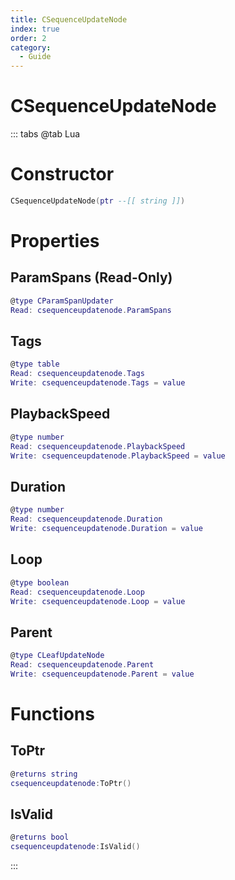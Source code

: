```yaml
---
title: CSequenceUpdateNode
index: true
order: 2
category:
  - Guide
---
```


# CSequenceUpdateNode

::: tabs
@tab Lua
# Constructor
```lua
CSequenceUpdateNode(ptr --[[ string ]])
```
# Properties
## ParamSpans (Read-Only)
```lua
@type CParamSpanUpdater
Read: csequenceupdatenode.ParamSpans
```
## Tags 
```lua
@type table
Read: csequenceupdatenode.Tags
Write: csequenceupdatenode.Tags = value
```
## PlaybackSpeed 
```lua
@type number
Read: csequenceupdatenode.PlaybackSpeed
Write: csequenceupdatenode.PlaybackSpeed = value
```
## Duration 
```lua
@type number
Read: csequenceupdatenode.Duration
Write: csequenceupdatenode.Duration = value
```
## Loop 
```lua
@type boolean
Read: csequenceupdatenode.Loop
Write: csequenceupdatenode.Loop = value
```
## Parent 
```lua
@type CLeafUpdateNode
Read: csequenceupdatenode.Parent
Write: csequenceupdatenode.Parent = value
```
# Functions
## ToPtr
```lua
@returns string
csequenceupdatenode:ToPtr()
```
## IsValid
```lua
@returns bool
csequenceupdatenode:IsValid()
```

:::